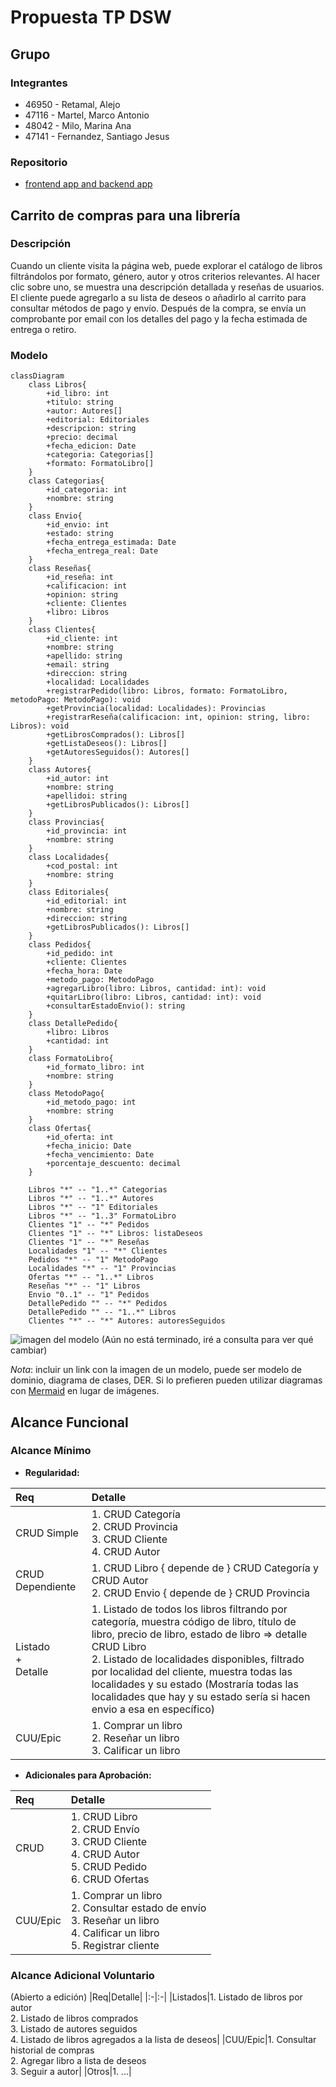 # Propuesta TP DSW

## Grupo 
### Integrantes

* 46950 - Retamal, Alejo
* 47116 - Martel, Marco Antonio
* 48042 - Milo, Marina Ana
* 47141 - Fernandez, Santiago Jesus

### Repositorio

* [frontend app and backend app](https://github.com/AlejoRetamal/Trabajo-Pr-ctico---DdS) 

## Carrito de compras para una librería
### Descripción

Cuando un cliente visita la página web, puede explorar el catálogo de libros filtrándolos por formato, género, autor y otros criterios relevantes. Al hacer clic sobre uno, se muestra una descripción detallada y reseñas de usuarios. El cliente puede agregarlo a su lista de deseos o añadirlo al carrito para consultar métodos de pago y envío. Después de la compra, se envía un comprobante por email con los detalles del pago y la fecha estimada de entrega o retiro.

<!-- Con una interfaz intuitiva y funcionalidades simples, nos permitirá explorar y adquirir libros de manera rápida y conveniente. Podrás encontrar tus títulos favoritos, filtrar por género o autor, reservar libros de una manera más fácil y versatil y más. 

El sistema deberá contar con las siguientes funcionalidades:

* Amplia selección de libros: permitir acceder a una vasta colección de libros en diferentes géneros, temáticas y formatos, incluyendo libros físicos, electrónicos y audiolibros.
* Búsqueda avanzada: permitir al usuario utilizar opciones de búsqueda avanzadas para encontrar fácilmente sus libros favoritos por género, autor, temática y palabras clave específicas.
* Sistema de valoracion por estrellas: el usuario tendra la posibilidad de clasificar el libro adquirido en una escala del 1 al 5.
* Reseñas: permite escribir opiniones sobre los libros que ha leído y también leer las opiniones de otros usuarios.
* Lista de deseos personalizada: crear una lista de deseos con los libros que le interesan al usuario y así comprarlos en otro momento.
* Reservas de libro: realizar reservas de libros antes de su lanzamiento oficial.
* Compatibilidad con diferentes formatos: el usuario podrá escoger entre el formato que quiere el libro. Por ejemplo, si es digital, podrá descargarlo.

*[Pueden agregar más o eliminar si quieren]* -->

### Modelo

```mermaid
classDiagram
    class Libros{
        +id_libro: int
        +titulo: string
        +autor: Autores[]
        +editorial: Editoriales
        +descripcion: string
        +precio: decimal
        +fecha_edicion: Date
        +categoria: Categorias[]
        +formato: FormatoLibro[]
    }
    class Categorias{
        +id_categoria: int
        +nombre: string
    }
    class Envio{
        +id_envio: int
        +estado: string
        +fecha_entrega_estimada: Date
        +fecha_entrega_real: Date
    }
    class Reseñas{
        +id_reseña: int
        +calificacion: int
        +opinion: string
        +cliente: Clientes
        +libro: Libros
    }
    class Clientes{
        +id_cliente: int
        +nombre: string
        +apellido: string
        +email: string
        +direccion: string
        +localidad: Localidades
        +registrarPedido(libro: Libros, formato: FormatoLibro, metodoPago: MetodoPago): void
        +getProvincia(localidad: Localidades): Provincias
        +registrarReseña(calificacion: int, opinion: string, libro: Libros): void
        +getLibrosComprados(): Libros[]
        +getListaDeseos(): Libros[]
        +getAutoresSeguidos(): Autores[]
    }
    class Autores{
        +id_autor: int
        +nombre: string
        +apellidoi: string
        +getLibrosPublicados(): Libros[]
    }
    class Provincias{
        +id_provincia: int
        +nombre: string
    }
    class Localidades{
        +cod_postal: int
        +nombre: string
    }
    class Editoriales{
        +id_editorial: int
        +nombre: string
        +direccion: string
        +getLibrosPublicados(): Libros[]
    }
    class Pedidos{
        +id_pedido: int
        +cliente: Clientes
        +fecha_hora: Date
        +metodo_pago: MetodoPago
        +agregarLibro(libro: Libros, cantidad: int): void
        +quitarLibro(libro: Libros, cantidad: int): void
        +consultarEstadoEnvio(): string
    }
    class DetallePedido{
        +libro: Libros
        +cantidad: int
    }
    class FormatoLibro{
        +id_formato_libro: int
        +nombre: string
    }
    class MetodoPago{
        +id_metodo_pago: int
        +nombre: string
    }
    class Ofertas{
        +id_oferta: int
        +fecha_inicio: Date
        +fecha_vencimiento: Date
        +porcentaje_descuento: decimal
    }
    
    Libros "*" -- "1..*" Categorias
    Libros "*" -- "1..*" Autores
    Libros "*" -- "1" Editoriales
    Libros "*" -- "1..3" FormatoLibro
    Clientes "1" -- "*" Pedidos
    Clientes "1" -- "*" Libros: listaDeseos
    Clientes "1" -- "*" Reseñas
    Localidades "1" -- "*" Clientes
    Pedidos "*" -- "1" MetodoPago
    Localidades "*" -- "1" Provincias
    Ofertas "*" -- "1..*" Libros
    Reseñas "*" -- "1" Libros
    Envio "0..1" -- "1" Pedidos
    DetallePedido "" -- "*" Pedidos
    DetallePedido "" -- "1..*" Libros
    Clientes "*" -- "*" Autores: autoresSeguidos
```

![imagen del modelo](Modelo_De_Dominio.v1.PNG)  (Aún no está terminado, iré a consulta para ver qué cambiar)

*Nota*: incluir un link con la imagen de un modelo, puede ser modelo de dominio, diagrama de clases, DER. Si lo prefieren pueden utilizar diagramas con [Mermaid](https://mermaid.js.org) en lugar de imágenes.

## Alcance Funcional 

<!-- Edité las tablas para que sean para un grupo de 4 integrantes -->

### Alcance Mínimo
- **Regularidad:**

|Req|Detalle|
|:-|:-|
|CRUD Simple|1. CRUD Categoría<br>2. CRUD Provincia<br>3. CRUD Cliente<br>4. CRUD Autor|
|CRUD Dependiente|1. CRUD Libro { depende de } CRUD Categoría y CRUD Autor<br>2. CRUD Envio { depende de } CRUD Provincia|
|Listado<br>+<br>Detalle| 1. Listado de todos los libros filtrando por categoría, muestra código de libro, título de libro, precio de libro, estado de libro => detalle CRUD Libro<br> 2. Listado de localidades disponibles, filtrado por localidad del cliente, muestra todas las  localidades y su estado (Mostraría todas las localidades que hay y su estado sería si hacen envio a esa en específico)  |
|CUU/Epic|1. Comprar un libro<br>2. Reseñar un libro<br>3. Calificar un libro |


- **Adicionales para Aprobación:**

|Req|Detalle|
|:-|:-|
|CRUD |1. CRUD Libro<br>2. CRUD Envío<br>3. CRUD Cliente<br>4. CRUD Autor<br>5. CRUD Pedido<br>6. CRUD Ofertas| (Creo que habria que agregar más)
|CUU/Epic|1. Comprar un libro<br>2. Consultar estado de envío<br>3. Reseñar un libro<br>4. Calificar un libro<br>5. Registrar cliente|


### Alcance Adicional Voluntario

<!--- Es opcional, pero ayuda a que la funcionalidad del sistema esté completa y será considerado en la nota en función de su complejidad y esfuerzo --->

(Abierto a edición)
|Req|Detalle| 
|:-|:-|
|Listados|1. Listado de libros por autor<br>2. Listado de libros comprados<br>3. Listado de autores seguidos<br>4. Listado de libros agregados a la lista de deseos|
|CUU/Epic|1. Consultar historial de compras<br>2. Agregar libro a lista de deseos<br>3. Seguir a autor|
|Otros|1. ...|
